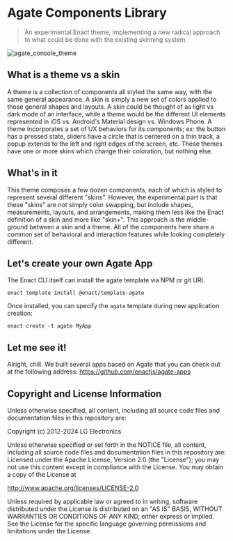 # Agate Components Library

> An experimental Enact theme, implementing a new radical approach to what could be done with the existing skinning system.

![agate_console_theme](https://github.com/enactjs/agate/assets/4288375/2e88e740-599e-4328-9b29-f5c9ffec865b)

## What is a theme vs a skin

A theme is a collection of components all styled the same way, with the same general appearance. A skin is simply a new set of colors applied to those general shapes and layouts. A skin could be thought of as light vs dark mode of an interface, while a theme would be the different UI elements represented in iOS vs. Android's Material design vs. Windows Phone. A theme incorporates a set of UX behaviors for its components; ex: the button has a pressed state, sliders have a circle that is centered on a thin track, a popup extends to the left and right edges of the screen, etc. These themes have one or more skins which change their coloration, but nothing else.

## What's in it

This theme composes a few dozen components, each of which is styled to represent several different "skins". However, the experimental part is that these "skins" are not simply color swapping, but include shapes, measurements, layouts, and arrangements, making them less like the Enact definition of a skin and more like "skin+". This approach is the middle-ground between a skin and a theme. All of the components here share a common set of behavioral and interaction features while looking completely different.

## Let's create your own Agate App

The Enact CLI itself can install the agate template via NPM or git URI.
```
enact template install @enact/template-agate
```

Once installed, you can specify the `agate` template during new application creation:

```
enact create -t agate MyApp
```

## Let me see it!

Alright, chill. We built several apps based on Agate that you can check out at the following address: https://github.com/enactjs/agate-apps

## Copyright and License Information

Unless otherwise specified, all content, including all source code files and documentation files in this repository are:

Copyright (c) 2012-2024 LG Electronics

Unless otherwise specified or set forth in the NOTICE file, all content, including all source code files and documentation files in this repository are: Licensed under the Apache License, Version 2.0 (the "License"); you may not use this content except in compliance with the License. You may obtain a copy of the License at

http://www.apache.org/licenses/LICENSE-2.0

Unless required by applicable law or agreed to in writing, software distributed under the License is distributed on an "AS IS" BASIS, WITHOUT WARRANTIES OR CONDITIONS OF ANY KIND, either express or implied. See the License for the specific language governing permissions and limitations under the License.
